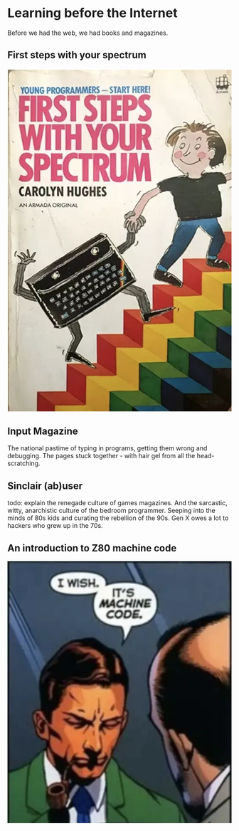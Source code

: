 # Learning before the Internet

Before we had the web, we had books and magazines.

## First steps with your spectrum

![first steps](first-steps.webp)

## Input Magazine

The national pastime of typing in programs, getting them wrong and debugging.
The pages stuck together - with hair gel from all the head-scratching.

## Sinclair (ab)user

todo: explain the renegade culture of games magazines. And the sarcastic, witty,
anarchistic culture of the bedroom programmer. Seeping into the minds of
80s kids and curating the rebellion of the 90s. Gen X owes a lot to hackers who
grew up in the 70s.

## An introduction to Z80 machine code

![I wish... it's machine code](machine-code.webp)
